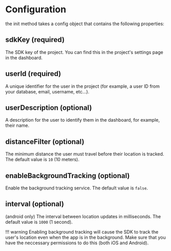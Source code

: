 # Configuration

the init method takes a config object that contains the following properties:


## sdkKey (required)

The SDK key of the project. You can find this in the project's settings page in the dashboard.

## userId (required)

A unique identifier for the user in the project (for example, a user ID from your database, email, username, etc...).

## userDescription (optional)

A description for the user to identify them in the dashboard, for example, their name.

## distanceFilter (optional)

The minimum distance the user must travel before their location is tracked. The default value is `10` (10 meters).

## enableBackgroundTracking (optional)

Enable the background tracking service. The default value is `false`.

## interval (optional)

(android only) The interval between location updates in milliseconds. The default value is `1000` (1 second).

!!! warning
    Enabling background tracking will cause the SDK to track the user's location even when the app is in the background. Make sure that you have the neccessary permissions to do this (both iOS and Android).
